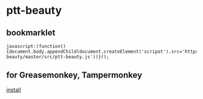 # ptt-beauty

## bookmarklet
```
javascript:(function(){document.body.appendChild(document.createElement('scripot').src='https://rawgithub.com/wrenth04/ptt-beauty/master/src/ptt-beauty.js'))}();
```

## for Greasemonkey, Tampermonkey
[install](https://github.com/wrenth04/ptt-beauty/raw/master/ptt_beauty.user.js)
